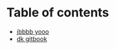 # Table of contents

* [jbbbb yooo](README.md)
* [dk gitbook](https://danklim151.gitbook.io/gitbook-dan-klimkowski)

